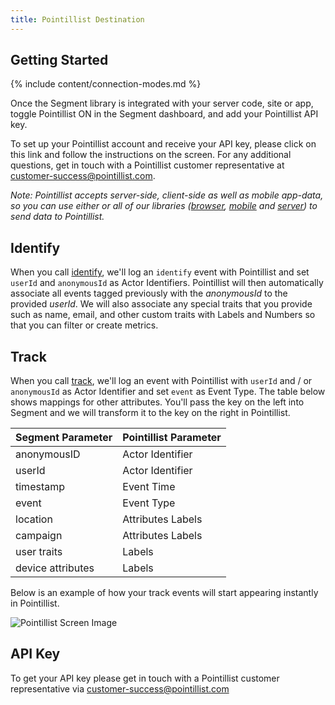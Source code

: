 ```yaml
---
title: Pointillist Destination
---
```


## Getting Started

{% include content/connection-modes.md %}

Once the Segment library is integrated with your server code, site or app, toggle Pointillist ON in the Segment dashboard, and add your Pointillist API key.

To set up your Pointillist account and receive your API key, please click on this link and follow the instructions on the screen. For any additional questions, get in touch with a Pointillist customer representative at customer-success@pointillist.com.


*Note: Pointillist accepts server-side, client-side as well as mobile app-data, so you can use either or all of our libraries ([browser](/docs/connections/sources/catalog/libraries/website/analytics.js), [mobile](/docs/connections/sources/catalog/libraries/mobile/android) and [server](/docs/connections/sources/catalog/libraries/server/java/)) to send data to Pointillist.*

## Identify

When you call [identify](/docs/connections/spec/identify), we'll log an `identify` event with Pointillist and set `userId` and `anonymousId` as Actor Identifiers. Pointillist will then automatically associate all events tagged previously with the *anonymousId* to the provided *userId*. We will also associate any special traits that you provide such as name, email, and other custom traits with Labels and Numbers so that you can filter or create metrics.

## Track

When you call [track](/docs/connections/spec/track), we'll log an event with Pointillist with `userId` and / or `anonymousId` as Actor Identifier and set `event` as Event Type. The table below shows mappings for other attributes. You'll pass the key on the left into Segment and we will transform it to the key on the right in Pointillist.

Segment Parameter | Pointillist Parameter
------------ | -------------
anonymousID	| Actor Identifier
userId	| Actor Identifier
timestamp	| Event Time
event	| Event Type
location | Attributes	Labels
campaign | Attributes	Labels
user traits	| Labels
device attributes	| Labels

Below is an  example of how your track events will start appearing instantly in Pointillist.

![Pointillist Screen Image](/images/pointillist_snapshot.png)

## API Key

To get your API key please get in touch with a Pointillist customer representative via customer-success@pointillist.com
